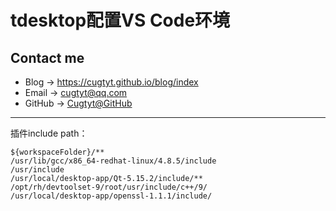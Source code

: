 # tdesktop配置VS Code环境

## Contact me

* Blog -> <https://cugtyt.github.io/blog/index>
* Email -> <cugtyt@qq.com>
* GitHub -> [Cugtyt@GitHub](https://github.com/Cugtyt)

---

插件include path：

```
${workspaceFolder}/**
/usr/lib/gcc/x86_64-redhat-linux/4.8.5/include
/usr/include
/usr/local/desktop-app/Qt-5.15.2/include/**
/opt/rh/devtoolset-9/root/usr/include/c++/9/
/usr/local/desktop-app/openssl-1.1.1/include/
```
<!-- 
range-v3:

```
git clone https://github.com/Microsoft/vcpkg.git
cd vcpkg
yum -y install zip                 # needed by following
scl enable devtoolset-9 bash    # same
./bootstrap-vcpkg.sh
./vcpkg integrate install
./vcpkg install range-v3
``` -->